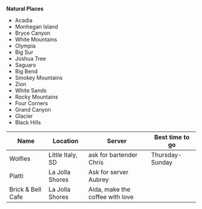 **Natural Places**

- Acadia
- Monhegan Island
- Bryce Canyon
- White Mountains
- Olympia
- Big Sur
- Joshua Tree
- Saguaro
- Big Bend
- Smokey Mountains
- Zion
- White Sands
- Rocky Mountains
- Four Corners
- Grand Canyon
- Glacier
- Black Hills

|Name|Location|Server|Best time to go|
|---|---|---|---|
|Wolfies|Little Italy, SD|ask for bartender Chris|Thursday- Sunday|
|Piatti|La Jolla Shores|Ask for server Aubrey||
|Brick & Bell Cafe|La Jolla Shores|Aida, make the coffee with love||